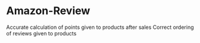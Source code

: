 # Amazon-Review
Accurate calculation of points given to products after sales
Correct ordering of reviews given to products
